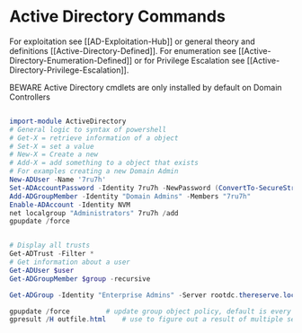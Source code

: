 # Active Directory Commands
For exploitation see [[AD-Exploitation-Hub]] or general theory and definitions [[Active-Directory-Defined]]. For enumeration see [[Active-Directory-Enumeration-Defined]] or for Privilege Escalation see [[Active-Directory-Privilege-Escalation]].

BEWARE Active Directory cmdlets are only installed by default on Domain Controllers
```powershell

import-module ActiveDirectory
# General logic to syntax of powershell
# Get-X = retrieve information of a object
# Set-X = set a value
# New-X = Create a new
# Add-X = add something to a object that exists
# For examples creating a new Domain Admin 
New-ADUser -Name '7ru7h'
Set-ADAccountPassword -Identity 7ru7h -NewPassword (ConvertTo-SecureString -AsPlainText "p@ssw0rd1!" -Force)
Add-ADGroupMember -Identity "Domain Admins" -Members "7ru7h"
Enable-ADAccount -Identity NVM
net localgroup "Administrators" 7ru7h /add 
gpupdate /force


# Display all trusts
Get-ADTrust -Filter *
# Get information about a user
Get-ADUser $user
Get-ADGroupMember $group -recursive

Get-ADGroup -Identity "Enterprise Admins" -Server rootdc.thereserve.loc

gpupdate /force 		# update group object policy, default is every 90mins!
gpresult /H outfile.html 	# use to figure out a result of multiple settings collision possibilities
```

